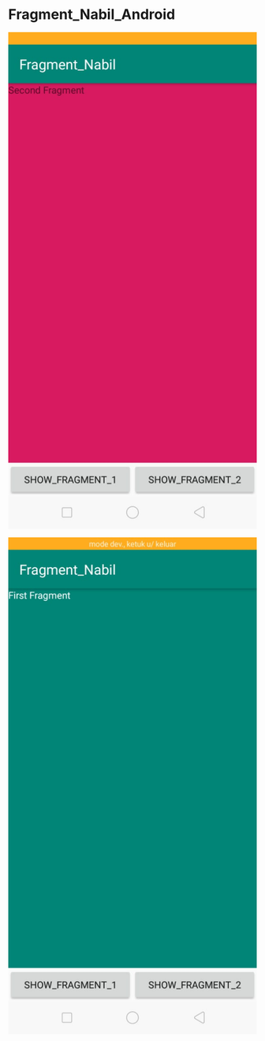 # Fragment_Nabil_Android

![alt_text](https://github.com/anisanisah05/Fragment_Nabil_Android/blob/master/5.jpeg)

![alt_text](https://github.com/anisanisah05/Fragment_Nabil_Android/blob/master/5a.jpeg)
